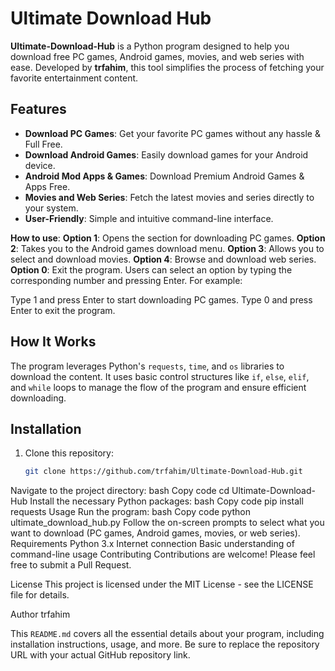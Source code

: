# Ultimate Download Hub

**Ultimate-Download-Hub** is a Python program designed to help you download free PC games, Android games, movies, and web series with ease. Developed by **trfahim**, this tool simplifies the process of fetching your favorite entertainment content.

## Features

- **Download PC Games**: Get your favorite PC games without any hassle & Full Free.
- **Download Android Games**: Easily download games for your Android device.
- **Android Mod Apps & Games**: Download Premium Android Games & Apps Free.
- **Movies and Web Series**: Fetch the latest movies and series directly to your system.
- **User-Friendly**: Simple and intuitive command-line interface.

**How to use**:
**Option 1**: Opens the section for downloading PC games.
**Option 2**: Takes you to the Android games download menu.
**Option 3**: Allows you to select and download movies.
**Option 4**: Browse and download web series.
**Option 0**: Exit the program.
Users can select an option by typing the corresponding number and pressing Enter. For example:

Type 1 and press Enter to start downloading PC games.
Type 0 and press Enter to exit the program.

## How It Works

The program leverages Python's `requests`, `time`, and `os` libraries to download the content. It uses basic control structures like `if`, `else`, `elif`, and `while` loops to manage the flow of the program and ensure efficient downloading.

## Installation

1. Clone this repository:
   ```bash
   git clone https://github.com/trfahim/Ultimate-Download-Hub.git
Navigate to the project directory:
bash
Copy code
cd Ultimate-Download-Hub
Install the necessary Python packages:
bash
Copy code
pip install requests
Usage
Run the program:
bash
Copy code
python ultimate_download_hub.py
Follow the on-screen prompts to select what you want to download (PC games, Android games, movies, or web series).
Requirements
Python 3.x
Internet connection
Basic understanding of command-line usage
Contributing
Contributions are welcome! Please feel free to submit a Pull Request.

License
This project is licensed under the MIT License - see the LICENSE file for details.

Author
trfahim


This `README.md` covers all the essential details about your program, including installation instructions, usage, and more. Be sure to replace the repository URL with your actual GitHub repository link.
